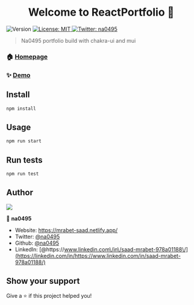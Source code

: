 <h1 align="center">Welcome to ReactPortfolio 👋</h1>
<p>
  <img alt="Version" src="https://img.shields.io/badge/version-1.0.0-blue.svg?cacheSeconds=2592000" />
  <a href="#" target="_blank">
    <img alt="License: MIT" src="https://img.shields.io/badge/License-MIT-yellow.svg" />
  </a>
  <a href="https://twitter.com/na0495" target="_blank">
    <img alt="Twitter: na0495" src="https://img.shields.io/twitter/follow/na0495.svg?style=social" />
  </a>
</p>

> Na0495 portfolio build with chakra-ui and mui

### 🏠 [Homepage](https://mrabet-saad.netlify.app/)

### ✨ [Demo](https://mrabet-saad.netlify.app/)

## Install

```sh
npm install
```

## Usage

```sh
npm run start
```

## Run tests

```sh
npm run test
```

## Author

<a href = "https://github.com/Tanu-N-Prabhu/Python/graphs/contributors">
  <img src = "https://contrib.rocks/image?repo=na0495/mario-with-js"/>
</a>

👤 **na0495**

- Website: https://mrabet-saad.netlify.app/
- Twitter: [@na0495](https://twitter.com/na0495)
- Github: [@na0495](https://github.com/na0495)
- LinkedIn: [@https:\/\/www.linkedin.com\/in\/saad-mrabet-978a01188\/](https://linkedin.com/in/https://www.linkedin.com/in/saad-mrabet-978a01188/)

## Show your support

Give a ⭐️ if this project helped you!
